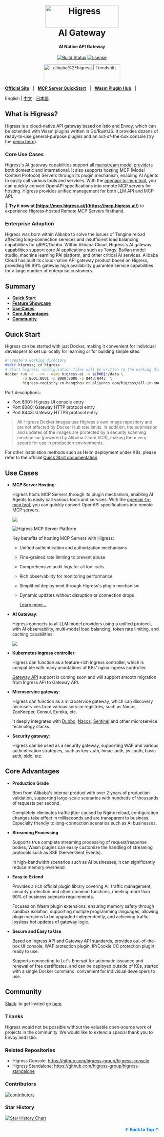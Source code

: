 <a name="readme-top"></a>
<h1 align="center">
    <img src="https://img.alicdn.com/imgextra/i2/O1CN01NwxLDd20nxfGBjxmZ_!!6000000006895-2-tps-960-290.png" alt="Higress" width="240" height="72.5">
  <br>
  AI Gateway
</h1>
<h4 align="center"> AI Native API Gateway </h4>

<div align="center">
    
[![Build Status](https://github.com/alibaba/higress/actions/workflows/build-and-test.yaml/badge.svg?branch=main)](https://github.com/alibaba/higress/actions)
[![license](https://img.shields.io/github/license/alibaba/higress.svg)](https://www.apache.org/licenses/LICENSE-2.0.html)

<a href="https://trendshift.io/repositories/10918" target="_blank"><img src="https://trendshift.io/api/badge/repositories/10918" alt="alibaba%2Fhigress | Trendshift" style="width: 250px; height: 55px;" width="250" height="55"/></a>
</div>

[**Official Site**](https://higress.ai/en/) &nbsp; |
&nbsp; [**MCP Server QuickStart**](https://higress.cn/en/ai/mcp-quick-start/) &nbsp; |
&nbsp; [**Wasm Plugin Hub**](https://higress.cn/en/plugin/) &nbsp; |

<p>
   English | <a href="README_ZH.md">中文<a/> | <a href="README_JP.md">日本語<a/>
</p>

## What is Higress?

Higress is a cloud-native API gateway based on Istio and Envoy, which can be extended with Wasm plugins written in Go/Rust/JS. It provides dozens of ready-to-use general-purpose plugins and an out-of-the-box console (try the [demo here](http://demo.higress.io/)).

### Core Use Cases

Higress's AI gateway capabilities support all [mainstream model providers](https://github.com/alibaba/higress/tree/main/plugins/wasm-go/extensions/ai-proxy/provider) both domestic and international. It also supports hosting MCP (Model Context Protocol) Servers through its plugin mechanism, enabling AI Agents to easily call various tools and services. With the [openapi-to-mcp tool](https://github.com/higress-group/openapi-to-mcpserver), you can quickly convert OpenAPI specifications into remote MCP servers for hosting. Higress provides unified management for both LLM API and MCP API. 

**🌟 Try it now at [https://mcp.higress.ai/](https://mcp.higress.ai/)** to experience Higress-hosted Remote MCP Servers firsthand.

### Enterprise Adoption

Higress was born within Alibaba to solve the issues of Tengine reload affecting long-connection services and insufficient load balancing capabilities for gRPC/Dubbo. Within Alibaba Cloud, Higress's AI gateway capabilities support core AI applications such as Tongyi Bailian model studio, machine learning PAI platform, and other critical AI services. Alibaba Cloud has built its cloud-native API gateway product based on Higress, providing 99.99% gateway high availability guarantee service capabilities for a large number of enterprise customers.

## Summary

- [**Quick Start**](#quick-start)    
- [**Feature Showcase**](#feature-showcase)
- [**Use Cases**](#use-cases)
- [**Core Advantages**](#core-advantages)
- [**Community**](#community)

## Quick Start

Higress can be started with just Docker, making it convenient for individual developers to set up locally for learning or for building simple sites:

```bash
# Create a working directory
mkdir higress; cd higress
# Start higress, configuration files will be written to the working directory
docker run -d --rm --name higress-ai -v ${PWD}:/data \
        -p 8001:8001 -p 8080:8080 -p 8443:8443  \
        higress-registry.cn-hangzhou.cr.aliyuncs.com/higress/all-in-one:latest
```

Port descriptions:

- Port 8001: Higress UI console entry
- Port 8080: Gateway HTTP protocol entry
- Port 8443: Gateway HTTPS protocol entry

> All Higress Docker images use Higress's own image repository and are not affected by Docker Hub rate limits.
> In addition, the submission and updates of the images are protected by a security scanning mechanism (powered by Alibaba Cloud ACR), making them very secure for use in production environments.

For other installation methods such as Helm deployment under K8s, please refer to the official [Quick Start documentation](https://higress.io/en-us/docs/user/quickstart).

## Use Cases

- **MCP Server Hosting**:

  Higress hosts MCP Servers through its plugin mechanism, enabling AI Agents to easily call various tools and services. With the [openapi-to-mcp tool](https://github.com/higress-group/openapi-to-mcpserver), you can quickly convert OpenAPI specifications into remote MCP servers.

  ![](https://img.alicdn.com/imgextra/i1/O1CN01wv8H4g1mS4MUzC1QC_!!6000000004952-2-tps-1764-597.png)
  
  ![Higress MCP Server Platform](https://img.alicdn.com/imgextra/i2/O1CN01nmVa0a1aChgpyyWOX_!!6000000003294-0-tps-3430-1742.jpg)

  Key benefits of hosting MCP Servers with Higress:
  - Unified authentication and authorization mechanisms
  - Fine-grained rate limiting to prevent abuse
  - Comprehensive audit logs for all tool calls
  - Rich observability for monitoring performance
  - Simplified deployment through Higress's plugin mechanism
  - Dynamic updates without disruption or connection drops

     [Learn more...](https://higress.cn/en/ai/mcp-quick-start/?spm=36971b57.7beea2de.0.0.d85f20a94jsWGm)

- **AI Gateway**:

  Higress connects to all LLM model providers using a unified protocol, with AI observability, multi-model load balancing, token rate limiting, and caching capabilities:

  ![](https://img.alicdn.com/imgextra/i2/O1CN01izmBNX1jbHT7lP3Yr_!!6000000004566-0-tps-1920-1080.jpg)

- **Kubernetes ingress controller**:

  Higress can function as a feature-rich ingress controller, which is compatible with many annotations of K8s' nginx ingress controller.
  
  [Gateway API](https://gateway-api.sigs.k8s.io/) support is coming soon and will support smooth migration from Ingress API to Gateway API.
  
- **Microservice gateway**:

  Higress can function as a microservice gateway, which can discovery microservices from various service registries, such as Nacos, ZooKeeper, Consul, Eureka, etc.
  
  It deeply integrates with [Dubbo](https://github.com/apache/dubbo), [Nacos](https://github.com/alibaba/nacos), [Sentinel](https://github.com/alibaba/Sentinel) and other microservice technology stacks.
  
- **Security gateway**:

  Higress can be used as a security gateway, supporting WAF and various authentication strategies, such as key-auth, hmac-auth, jwt-auth, basic-auth, oidc, etc.


## Core Advantages

- **Production Grade**

  Born from Alibaba's internal product with over 2 years of production validation, supporting large-scale scenarios with hundreds of thousands of requests per second.

  Completely eliminates traffic jitter caused by Nginx reload, configuration changes take effect in milliseconds and are transparent to business. Especially friendly to long-connection scenarios such as AI businesses.

- **Streaming Processing**

  Supports true complete streaming processing of request/response bodies, Wasm plugins can easily customize the handling of streaming protocols such as SSE (Server-Sent Events).

  In high-bandwidth scenarios such as AI businesses, it can significantly reduce memory overhead.
    
- **Easy to Extend**
  
  Provides a rich official plugin library covering AI, traffic management, security protection and other common functions, meeting more than 90% of business scenario requirements.

  Focuses on Wasm plugin extensions, ensuring memory safety through sandbox isolation, supporting multiple programming languages, allowing plugin versions to be upgraded independently, and achieving traffic-lossless hot updates of gateway logic.

- **Secure and Easy to Use**
  
  Based on Ingress API and Gateway API standards, provides out-of-the-box UI console, WAF protection plugin, IP/Cookie CC protection plugin ready to use.

  Supports connecting to Let's Encrypt for automatic issuance and renewal of free certificates, and can be deployed outside of K8s, started with a single Docker command, convenient for individual developers to use.

## Community

[Slack](https://w1689142780-euk177225.slack.com/archives/C05GEL4TGTG): to get invited go [here](https://communityinviter.com/apps/w1689142780-euk177225/higress).

### Thanks

Higress would not be possible without the valuable open-source work of projects in the community. We would like to extend a special thank you to Envoy and Istio.

### Related Repositories

- Higress Console: https://github.com/higress-group/higress-console
- Higress Standalone: https://github.com/higress-group/higress-standalone

### Contributors

<a href="https://github.com/alibaba/higress/graphs/contributors">
  <img alt="contributors" src="https://contrib.rocks/image?repo=alibaba/higress"/>
</a>

### Star History

[![Star History Chart](https://api.star-history.com/svg?repos=alibaba/higress&type=Date)](https://star-history.com/#alibaba/higress&Date)

<p align="right" style="font-size: 14px; color: #555; margin-top: 20px;">
    <a href="#readme-top" style="text-decoration: none; color: #007bff; font-weight: bold;">
        ↑ Back to Top ↑
    </a>
</p>
